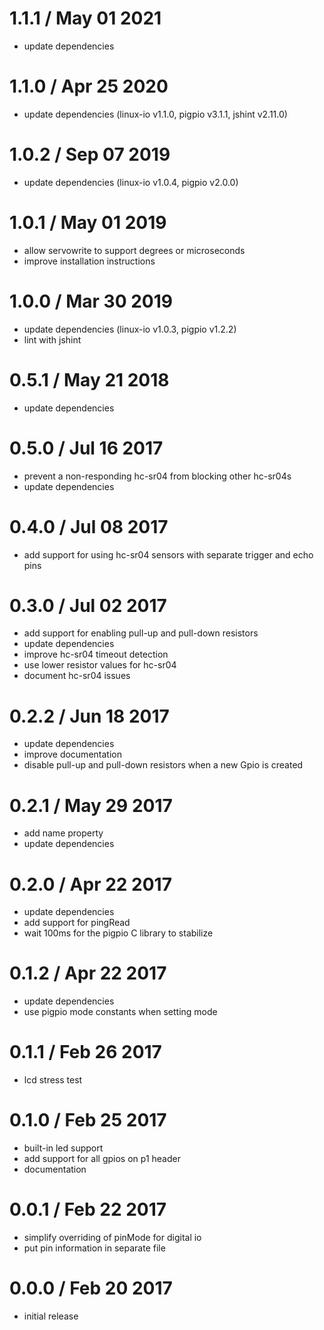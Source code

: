 1.1.1 / May 01 2021
===================

  * update dependencies

1.1.0 / Apr 25 2020
===================

  * update dependencies (linux-io v1.1.0, pigpio v3.1.1, jshint v2.11.0)

1.0.2 / Sep 07 2019
===================

  * update dependencies (linux-io v1.0.4, pigpio v2.0.0)

1.0.1 / May 01 2019
===================

  * allow servowrite to support degrees or microseconds
  * improve installation instructions

1.0.0 / Mar 30 2019
===================

  * update dependencies (linux-io v1.0.3, pigpio v1.2.2)
  * lint with jshint

0.5.1 / May 21 2018
===================

  * update dependencies

0.5.0 / Jul 16 2017
===================

  * prevent a non-responding hc-sr04 from blocking other hc-sr04s
  * update dependencies

0.4.0 / Jul 08 2017
===================

  * add support for using hc-sr04 sensors with separate trigger and echo pins

0.3.0 / Jul 02 2017
===================

  * add support for enabling pull-up and pull-down resistors
  * update dependencies
  * improve hc-sr04 timeout detection
  * use lower resistor values for hc-sr04
  * document hc-sr04 issues

0.2.2 / Jun 18 2017
===================

  * update dependencies
  * improve documentation
  * disable pull-up and pull-down resistors when a new Gpio is created

0.2.1 / May 29 2017
===================

  * add name property
  * update dependencies

0.2.0 / Apr 22 2017
===================

  * update dependencies
  * add support for pingRead
  * wait 100ms for the pigpio C library to stabilize

0.1.2 / Apr 22 2017
===================

  * update dependencies
  * use pigpio mode constants when setting mode

0.1.1 / Feb 26 2017
===================

  * lcd stress test

0.1.0 / Feb 25 2017
===================

  * built-in led support
  * add support for all gpios on p1 header
  * documentation

0.0.1 / Feb 22 2017
===================

  * simplify overriding of pinMode for digital io
  * put pin information in separate file

0.0.0 / Feb 20 2017
===================

  * initial release

